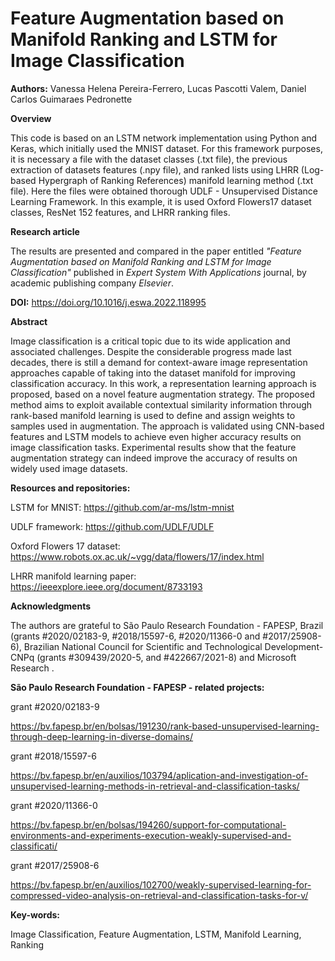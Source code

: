 # Feature Augmentation based on Manifold Ranking and LSTM for Image Classification

**Authors:** Vanessa Helena Pereira-Ferrero, Lucas Pascotti Valem, Daniel Carlos Guimaraes Pedronette

**Overview**

This code is based on an LSTM network implementation using Python and Keras,
which initially used the MNIST dataset. For this framework purposes, it is necessary 
a file with the dataset classes (.txt file), the previous extraction of datasets features
(.npy file), and ranked lists using LHRR (Log-based Hypergraph of Ranking References)
manifold learning method (.txt file). Here the files were obtained thorough
UDLF - Unsupervised Distance Learning Framework. In this example, it is used Oxford
Flowers17 dataset classes, ResNet 152 features, and LHRR ranking files. 

**Research article**

The results are presented and compared in the paper entitled *"Feature Augmentation based 
on Manifold Ranking and LSTM for Image Classification"* published in 
*Expert System With Applications* journal, by academic publishing company *Elsevier*.

**DOI:**
https://doi.org/10.1016/j.eswa.2022.118995

**Abstract**

Image classification is a critical topic due to its wide application and associated challenges. 
Despite the considerable progress made last decades, there is still a demand for
context-aware image representation approaches capable of taking into the dataset
manifold for improving classification accuracy. In this work, a representation learning
approach is proposed, based on a novel feature augmentation strategy. The proposed
method aims to exploit available contextual similarity information through rank-based
manifold learning is used to define and assign weights to samples used in
augmentation. The approach is validated using CNN-based features and LSTM models
to achieve even higher accuracy results on image classification tasks. Experimental
results show that the feature augmentation strategy can indeed improve the accuracy
of results on widely used image datasets.

**Resources and repositories:**

LSTM for MNIST: https://github.com/ar-ms/lstm-mnist

UDLF framework: https://github.com/UDLF/UDLF

Oxford Flowers 17 dataset: https://www.robots.ox.ac.uk/~vgg/data/flowers/17/index.html

LHRR manifold learning paper: https://ieeexplore.ieee.org/document/8733193


**Acknowledgments**

The authors are grateful to São Paulo Research Foundation - FAPESP, Brazil (grants #2020/02183-9, #2018/15597-6, #2020/11366-0 and #2017/25908-6), Brazilian National Council for Scientific and Technological Development- CNPq (grants #309439/2020-5, and #422667/2021-8) and Microsoft Research .

**São Paulo Research Foundation - FAPESP - related projects:**

grant #2020/02183-9

https://bv.fapesp.br/en/bolsas/191230/rank-based-unsupervised-learning-through-deep-learning-in-diverse-domains/

grant #2018/15597-6

https://bv.fapesp.br/en/auxilios/103794/aplication-and-investigation-of-unsupervised-learning-methods-in-retrieval-and-classification-tasks/

grant #2020/11366-0

https://bv.fapesp.br/en/bolsas/194260/support-for-computational-environments-and-experiments-execution-weakly-supervised-and-classificati/

grant #2017/25908-6

https://bv.fapesp.br/en/auxilios/102700/weakly-supervised-learning-for-compressed-video-analysis-on-retrieval-and-classification-tasks-for-v/

**Key-words:**

Image Classification, Feature Augmentation, LSTM, Manifold Learning, Ranking
